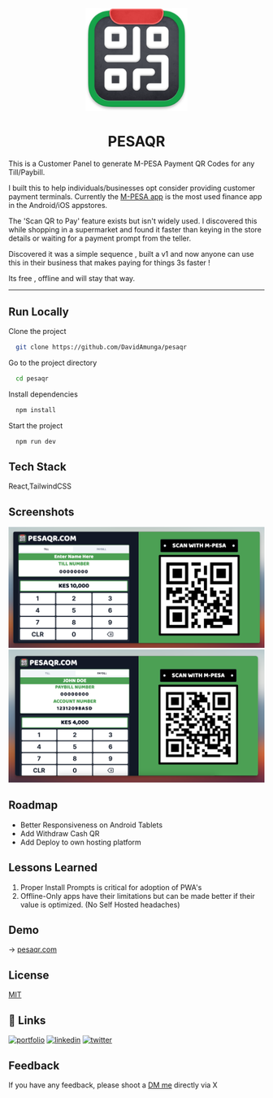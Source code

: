 <div align="center">
<img src="public/logo.svg" width="200"/>
<h1>PESAQR</h1>
</div>

This is a Customer Panel to generate M-PESA Payment QR Codes for any Till/Paybill.

I built this to help individuals/businesses opt consider providing customer payment terminals. Currently the [M-PESA app](https://play.google.com/store/apps/details?id=com.safaricom.mpesa.lifestyle&hl=en) is the most used finance app in the Android/iOS appstores.

The 'Scan QR to Pay' feature exists but isn't widely used. I discovered this while shopping in a supermarket and found it faster than keying in the store details or waiting for a payment prompt from the teller.

Discovered it was a simple sequence , built a v1 and now anyone can use this in their business that makes paying for things 3s faster !

Its free , offline and will stay that way.

---

## Run Locally

Clone the project

```bash
  git clone https://github.com/DavidAmunga/pesaqr
```

Go to the project directory

```bash
  cd pesaqr
```

Install dependencies

```bash
  npm install
```

Start the project

```bash
  npm run dev
```

## Tech Stack

React,TailwindCSS

## Screenshots

![Screenshot One](screenshots/screenshot1.png)
![Screenshot Two](screenshots/screenshot2.png)

## Roadmap

- Better Responsiveness on Android Tablets
- Add Withdraw Cash QR
- Add Deploy to own hosting platform

## Lessons Learned

1. Proper Install Prompts is critical for adoption of PWA's
2. Offline-Only apps have their limitations but can be made better if their value is optimized. (No Self Hosted headaches)

## Demo

→ [pesaqr.com](pesaqr.com)

## License

[MIT](https://choosealicense.com/licenses/mit/)

## 🔗 Links

[![portfolio](https://img.shields.io/badge/my_personal_website-000?style=for-the-badge&logo=ko-fi&logoColor=white)](https://davidamunga.com)
[![linkedin](https://img.shields.io/badge/linkedin-0A66C2?style=for-the-badge&logo=linkedin&logoColor=white)](https://www.linkedin.com/in/david-amunga)
[![twitter](https://img.shields.io/badge/twitter-1DA1F2?style=for-the-badge&logo=twitter&logoColor=white)](https://twitter.com/davidamunga_)

## Feedback

If you have any feedback, please shoot a [DM me](https://twitter.com/davidamunga_) directly via X
